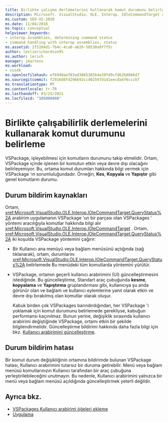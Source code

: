 ```yaml
---
title: Birlikte çalışma derlemelerini kullanarak komut durumunu belirleme | Microsoft Docs
description: Microsoft. VisualStudio. OLE. Interop. IOleCommandTarget arabirimini kullanarak bir VSPackage içinde işlenen komutların durumunu belirlemeyi öğrenin.
ms.custom: SEO-VS-2020
ms.date: 11/04/2016
ms.topic: conceptual
helpviewer_keywords:
- interop assemblies, determining command status
- command handling with interop assemblies, status
ms.assetid: 2f5104d1-7b4c-4ca0-a626-50530a8f7f5c
author: leslierichardson95
ms.author: lerich
manager: jmartens
ms.workload:
- vssdk
ms.openlocfilehash: ef6940aef83ad3865385b4e39fd9cfd62b8866d7
ms.sourcegitcommit: f2916d8fd296b92cc402597d1d1eecda4f6cccbf
ms.translationtype: MT
ms.contentlocale: tr-TR
ms.lasthandoff: 03/25/2021
ms.locfileid: "105090908"
---
```

# <a name="determine-command-status-by-using-interop-assemblies"></a>Birlikte çalışabilirlik derlemelerini kullanarak komut durumunu belirleme
VSPackage, işleyebilmesi için komutların durumunu takip etmelidir. Ortam, VSPackage içinde işlenen bir komutun etkin veya devre dışı olacağını belirleyemiyor. Bu, ortama komut durumları hakkında bilgi vermek için VSPackage 'ın sorumluluğundadır. Örneğin, **Kes**, **Kopyala** ve **Yapıştır** gibi genel komutların durumu.

## <a name="status-notification-sources"></a>Durum bildirim kaynakları
 Ortam, <xref:Microsoft.VisualStudio.OLE.Interop.IOleCommandTarget.QueryStatus%2A> arabirim uygulamanın VSPackage 'un bir parçası olan VSPackages ' yöntemi aracılığıyla komutlar hakkında bilgi alır <xref:Microsoft.VisualStudio.OLE.Interop.IOleCommandTarget> . Ortam, <xref:Microsoft.VisualStudio.OLE.Interop.IOleCommandTarget.QueryStatus%2A> iki koşulda VSPackage yöntemini çağırır:

- Bir Kullanıcı ana menüyü veya bağlam menüsünü açtığında (sağ tıklanarak), ortam, durumlarını <xref:Microsoft.VisualStudio.OLE.Interop.IOleCommandTarget.QueryStatus%2A> belirlemede Bu menüdeki tüm komutlarda yöntemini yürütür.

- VSPackage, ortamın geçerli kullanıcı arabirimini (UI) güncelleştirmesini istediğinde. Bu güncelleştirme, Standart araç çubuğunda **kesme**, **kopyalama** ve **Yapıştırma** gruplandırması gibi, kullanıcıya şu anda görünür olan ve bağlam ve kullanıcı eylemlerine yanıt olarak etkin ve devre dışı bırakılmış olan komutlar olarak oluşur.

  Kabuk birden çok VSPackages barındırdığından, her VSPackage 'ı yoklamak için komut durumunu belirlemede gerekliyse, kabuğun performansı kaçınılmaz. Bunun yerine, değişiklik sırasında kullanıcı arabirimi değiştiğinde VSPackage, ortamı etkin bir şekilde bilgilendirmelidir. Güncelleştirme bildirimi hakkında daha fazla bilgi için bkz. [Kullanıcı arabirimini güncelleştirme](../../extensibility/updating-the-user-interface.md).

## <a name="status-notification-failure"></a>Durum bildirim hatası
 Bir komut durum değişikliğinin ortamına bildirimde bulunan VSPackage hatası, Kullanıcı arabirimini tutarsız bir duruma getirebilir. Menü veya bağlam menüsü komutlarınızın Kullanıcı tarafından bir araç çubuğuna yerleştirilebileceğini unutmayın. Bu nedenle, Kullanıcı arabirimini yalnızca bir menü veya bağlam menüsü açıldığında güncelleştirmek yeterli değildir.

## <a name="see-also"></a>Ayrıca bkz.
- [VSPackages Kullanıcı arabirimi öğeleri ekleme](../../extensibility/internals/how-vspackages-add-user-interface-elements.md)
- [Uygulama](../../extensibility/internals/command-implementation.md)
